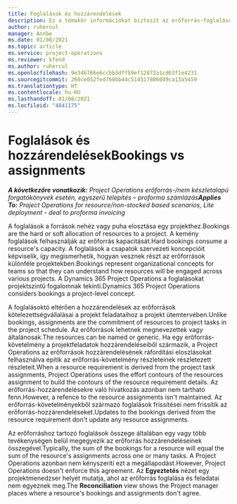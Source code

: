 ```yaml
---
title: Foglalások és hozzárendelések
description: Ez a témakör információkat biztosít az erőforrás-foglalások és az erőforrás-hozzárendelések közötti különbségekről.
author: ruhercul
manager: Annbe
ms.date: 01/08/2021
ms.topic: article
ms.service: project-operations
ms.reviewer: kfend
ms.author: ruhercul
ms.openlocfilehash: 9e346766e6ccbb3dff59ef12072a1cd63f1e4231
ms.sourcegitcommit: 260ce052fed760bb44c514517806049ca13a5459
ms.translationtype: HT
ms.contentlocale: hu-HU
ms.lasthandoff: 01/08/2021
ms.locfileid: "4841175"
---
```

# <a name="bookings-vs-assignments"></a><span data-ttu-id="d1c4e-103">Foglalások és hozzárendelések</span><span class="sxs-lookup"><span data-stu-id="d1c4e-103">Bookings vs assignments</span></span>

<span data-ttu-id="d1c4e-104">_**A következőre vonatkozik:** Project Operations erőforrás-/nem készletalapú forgatókönyvek esetén, egyszerű telepítés – proforma számlázás_</span><span class="sxs-lookup"><span data-stu-id="d1c4e-104">_**Applies To:** Project Operations for resource/non-stocked based scenarios, Lite deployment - deal to proforma invoicing_</span></span>

<span data-ttu-id="d1c4e-105">A foglalások a források nehéz vagy puha elosztása egy projekthez.</span><span class="sxs-lookup"><span data-stu-id="d1c4e-105">Bookings are the hard or soft allocation of resources to a project.</span></span> <span data-ttu-id="d1c4e-106">A kemény foglalások felhasználják az erőforrás kapacitását.</span><span class="sxs-lookup"><span data-stu-id="d1c4e-106">Hard bookings consume a resource's capacity.</span></span> <span data-ttu-id="d1c4e-107">A foglalások a csapatok szervezeti koncepcióit képviselik, így megismerhetik, hogyan vesznek részt az erőforrások különféle projektekben.</span><span class="sxs-lookup"><span data-stu-id="d1c4e-107">Bookings represent organizational concepts for teams so that they can understand how resources will be engaged across various projects.</span></span> <span data-ttu-id="d1c4e-108">A Dynamics 365 Project Operations a foglalásokat projektszintű fogalomnak tekinti.</span><span class="sxs-lookup"><span data-stu-id="d1c4e-108">Dynamics 365 Project Operations considers bookings a project-level concept.</span></span> 

<span data-ttu-id="d1c4e-109">A foglalásoktó eltérően a hozzárendelések az erőforrások kötelezettségvállalásai a projekt feladataihoz a projekt ütemtervében.</span><span class="sxs-lookup"><span data-stu-id="d1c4e-109">Unlike bookings, assignments are the commitment of resources to project tasks in the project schedule.</span></span> <span data-ttu-id="d1c4e-110">Az erőforrások lehetnek megnevezettek vagy általánosak.</span><span class="sxs-lookup"><span data-stu-id="d1c4e-110">The resources can be named or generic.</span></span>  <span data-ttu-id="d1c4e-111">Ha egy erőforrás-követelmény a projektfeladatok hozzárendeléseiből származik, a Project Operations az erőforrások hozzárendelésének ráfordítási eloszlásokat felhasználva építik az erőforrás-követelmény részleteinek részletezett részleteit.</span><span class="sxs-lookup"><span data-stu-id="d1c4e-111">When a resource requirement is derived from the project task assignments, Project Operations uses the effort contours of the resources assignment to build the contours of the resource requirement details.</span></span> <span data-ttu-id="d1c4e-112">Az erőforrás-hozzárendelésekre való hivatkozás azonban nem tartható fenn.</span><span class="sxs-lookup"><span data-stu-id="d1c4e-112">However, a refence to the resource assignments isn't maintained.</span></span> <span data-ttu-id="d1c4e-113">Az erőforrás-követelményekből származó foglalások frissítései nem frissítik az erőforrás-hozzárendeléseket.</span><span class="sxs-lookup"><span data-stu-id="d1c4e-113">Updates to the bookings derived from the resource requirement don't update any resource assignments.</span></span>

<span data-ttu-id="d1c4e-114">Az erőforráshoz tartozó foglalások összege általában egy vagy több tevékenységen belül megegyezik az erőforrás hozzárendeléseinek összegével.</span><span class="sxs-lookup"><span data-stu-id="d1c4e-114">Typically, the sum of the bookings for a resource will equal the sum of the resource's assignments across one or many tasks.</span></span> <span data-ttu-id="d1c4e-115">A Project Operations azonban nem kényszeríti ezt a megállapodást.</span><span class="sxs-lookup"><span data-stu-id="d1c4e-115">However, Project Operations doesn't enforce this agreement.</span></span> <span data-ttu-id="d1c4e-116">Az **Egyeztetés** nézet egy projektmenedzser helyét mutatja, ahol az erőforrás foglalása és feladatai nem egyeznek meg.</span><span class="sxs-lookup"><span data-stu-id="d1c4e-116">The **Reconciliation** view shows the Project manager places where a resource's bookings and assignments don't agree.</span></span>


